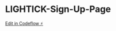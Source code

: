 # LIGHTICK-Sign-Up-Page

[Edit in Codeflow ⚡️](https://stackblitz.com/~/github.com/MZIM-AND/LIGHTICK-Sign-Up-Page)